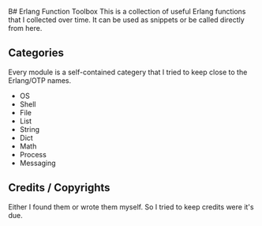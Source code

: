 B# Erlang Function Toolbox
This is a collection of useful Erlang functions that I collected over
time. It can be used as snippets or be called directly from here.

## Categories
Every module is a self-contained categery that I tried to keep close
to the Erlang/OTP names.

* OS
* Shell
* File
* List
* String
* Dict
* Math
* Process
* Messaging

## Credits / Copyrights
Either I found them or wrote them myself. So I tried to keep
credits were it's due.
